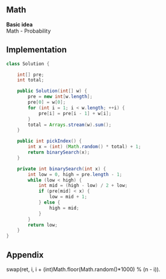 **Math**  
---
**Basic idea**  
Math - Probability

Implementation
---
```java
class Solution {

    int[] pre;
    int total;

    public Solution(int[] w) {
        pre = new int[w.length];
        pre[0] = w[0];
        for (int i = 1; i < w.length; ++i) {
            pre[i] = pre[i - 1] + w[i];
        }
        total = Arrays.stream(w).sum();
    }

    public int pickIndex() {
        int x = (int) (Math.random() * total) + 1;
        return binarySearch(x);
    }

    private int binarySearch(int x) {
        int low = 0, high = pre.length - 1;
        while (low < high) {
            int mid = (high - low) / 2 + low;
            if (pre[mid] < x) {
                low = mid + 1;
            } else {
                high = mid;
            }
        }
        return low;
    }
}
```
**Appendix**
---
swap(ret, i, i + (int)Math.floor(Math.random()*1000) % (n - i)).